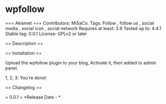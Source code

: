 # wpfollow





=== Akismet ===
Contributors: MiSaCo.
Tags: Follow , follow us , social media , social icon , social network
Requires at least: 3.9
Tested up to: 4.4.1
Stable tag: 0.0.1
License: GPLv2 or later


== Description ==


== Installation ==

Upload the wpfollow plugin to your blog, Activate it, then added to admin panel.

1, 2, 3: You're done!

== Changelog ==

= 0.0.1 =
*Release Date - *
